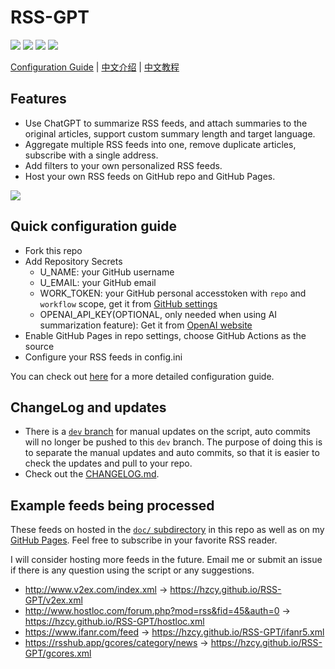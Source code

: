 # RSS-GPT

![](https://img.shields.io/github/last-commit/yinan-c/RSS-GPT/dev?label=updated)
[![](https://img.shields.io/github/actions/workflow/status/yinan-c/RSS-GPT/cron-job.yml?label=cron-job)](https://github.com/yinan-c/RSS-GPT/actions/workflows/cron-job.yml)
[![](https://img.shields.io/github/actions/workflow/status/yinan-c/RSS-GPT/jekyll-gh-pages.yml?label=GitHub%20Pages)](https://github.com/yinan-c/RSS-GPT/actions/workflows/jekyll-gh-pages.yml)
![](https://img.shields.io/github/stars/yinan-c/RSS-GPT)


[Configuration Guide](https://yinan-c.github.io/rss-gpt-manual-en.html) | [中文介绍](README-zh.md) | [中文教程](https://yinan-c.github.io/rss-gpt-manual-zh.html)

## Features

- Use ChatGPT to summarize RSS feeds, and attach summaries to the original articles, support custom summary length and target language.
- Aggregate multiple RSS feeds into one, remove duplicate articles, subscribe with a single address.
- Add filters to your own personalized RSS feeds.
- Host your own RSS feeds on GitHub repo and GitHub Pages.

![](https://i.imgur.com/7darABv.jpg)

## Quick configuration guide

- Fork this repo
- Add Repository Secrets
    - U_NAME: your GitHub username
    - U_EMAIL: your GitHub email
    - WORK_TOKEN: your GitHub personal accesstoken with `repo` and `workflow` scope, get it from [GitHub settings](https://github.com/settings/tokens/new)
    - OPENAI_API_KEY(OPTIONAL, only needed when using AI summarization feature): Get it from [OpenAI website](https://platform.openai.com/account/api-keys)
- Enable GitHub Pages in repo settings, choose GitHub Actions as the source
- Configure your RSS feeds in config.ini

You can check out [here](https://yinan-c.github.io/rss-gpt-manual-en.html) for a more detailed configuration guide.

## ChangeLog and updates

- There is a [`dev` branch](https://github.com/yinan-c/RSS-GPT/tree/dev) for manual updates on the script, auto commits will no longer be pushed to this `dev` branch. The purpose of doing this is to separate the manual updates and auto commits, so that it is easier to check the updates and pull to your repo.
- Check out the [CHANGELOG.md](CHANGELOG.md).

## Example feeds being processed

These feeds on hosted in the [`doc/` subdirectory](https://github.com/yinan-c/RSS-GPT/tree/main/docs) in this repo as well as on my [GitHub Pages](https://yinan-c.github.io/RSS-GPT/). Feel free to subscribe in your favorite RSS reader.

I will consider hosting more feeds in the future. Email me or submit an issue if there is any question using the script or any suggestions.
- http://www.v2ex.com/index.xml -> https://hzcy.github.io/RSS-GPT/v2ex.xml
- http://www.hostloc.com/forum.php?mod=rss&fid=45&auth=0 -> https://hzcy.github.io/RSS-GPT/hostloc.xml
- https://www.ifanr.com/feed -> https://hzcy.github.io/RSS-GPT/ifanr5.xml
- https://rsshub.app/gcores/category/news -> https://hzcy.github.io/RSS-GPT/gcores.xml
